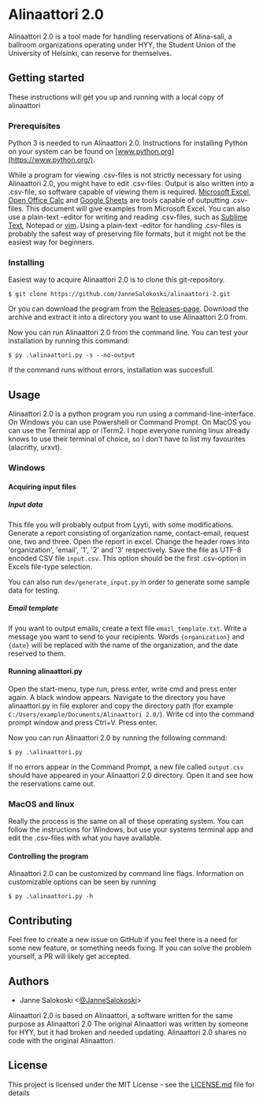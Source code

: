 # Alinaattori 2.0

Alinaattori 2.0 is a tool made for handling reservations of Alina-sali, a ballroom organizations operating under HYY, the Student Union of the University of Helsinki, can reserve for themselves.

## Getting started

These instructions will get you up and running with a local copy of alinaattori

### Prerequisites

Python 3 is needed to run Alinaattori 2.0. Instructions for installing Python on your system can be found on [www.python.org](https://www.python.org/).

While a program for viewing .csv-files is not strictly necessary for using Alinaattori 2.0, you might have to edit .csv-files. Output is also written into a .csv-file, so software capable of viewing them is required. [Microsoft Excel](https://www.office.com/), [Open Office Calc](https://www.openoffice.org/) and [Google Sheets](https://www.google.com/sheets/about/) are tools capable of outputting .csv-files. This document will give examples from Microsoft Excel. You can also use a plain-text -editor for writing and reading .csv-files, such as [Sublime Text](https://www.sublimetext.com/), Notepad or [vim](https://www.vim.org/). Using a plain-text -editor for handling .csv-files is probably the safest way of preserving file formats, but it might not be the easiest way for beginners. 

### Installing

Easiest way to acquire Alinaattori 2.0 is to clone this git-repository.

```
$ git clone https://github.com/JanneSalokoski/alinaattori-2.git
```

Or you can download the program from the [Releases-page](https://github.com/JanneSalokoski/alinaattori-2/releases). Download the archive and extract it into a directory you want to use Alinaattori 2.0 from.

Now you can run Alinaattori 2.0 from the command line. You can test your installation by running this command:

```
$ py .\alinaattori.py -s --no-output
```

If the command runs without errors, installation was succesfull.

## Usage

Alinaattori 2.0 is a python program you run using a command-line-interface. On Windows you can use Powershell or Command Prompt. On MacOS you can use the Terminal app or iTerm2. I hope everyone running linux already knows to use their terminal of choice, so I don't have to list my favourites (alacritty, urxvt).

### Windows

#### Acquiring input files

##### Input data

This file you will probably output from Lyyti, with some modifications. Generate a report consisting of organization name, contact-email, request one, two and three. Open the report in excel. Change the header rows into 'organization', 'email', '1', '2' and '3' respectively. Save the file as UTF-8 encoded CSV file `input.csv`. This option should be the first .csv-option in Excels file-type selection. 

You can also run `dev/generate_input.py` in order to generate some sample data for testing.

##### Email template

If you want to output emails, create a text file `email_template.txt`. Write a message you want to send to your recipients. Words `{organization}` and `{date}` will be replaced with the name of the organization, and the date reserved to them.

#### Running alinaattori.py

Open the start-menu, type run, press enter, write cmd and press enter again. A black window appears. Navigate to the directory you have alinaattori.py in file explorer and copy the directory path (for example `C:/Users/example/Documents/Alinaattori 2.0/`). Write cd into the command prompt window and press Ctrl+V. Press enter.

Now you can run Alinaattori 2.0 by running the following command:

```
$ py .\alinaattori.py 
```

If no errors appear in the Command Prompt, a new file called `output.csv` should have appeared in your Alinaattori 2.0 directory. Open it and see how the reservations came out.

### MacOS and linux

Really the process is the same on all of these operating system. You can follow the instructions for Windows, but use your systems terminal app and edit the .csv-files with what you have available.

#### Controlling the program

Alinaattori 2.0 can be customized by command line flags. Information on customizable options can be seen by running

```
$ py .\alinaattori.py -h
```

## Contributing

Feel free to create a new issue on GitHub if you feel there is a need for some new feature, or something needs fixing. If you can solve the problem yourself, a PR will likely get accepted.

## Authors

- Janne Salokoski <[@JanneSalokoski](https://github.com/JanneSalokoski)>

Alinaattori 2.0 is based on Alinaattori, a software written for the same purpose as Alinaattori 2.0 The original Alinaattori was written by someone for HYY, but it had broken and needed updating. Alinaattori 2.0 shares no code with the original Alinaattori.

## License

This project is licensed under the MIT License - see the [LICENSE.md](https://github.com/JanneSalokoski/alinaattori-2/blob/main/LICENSE.md) file for details